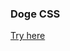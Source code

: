 ### Doge CSS

[Try here](https://htmlpreview.github.io/?https://github.com/radityaarya/30-days-javascript/blob/master/03-CSS_Variables/index.html)